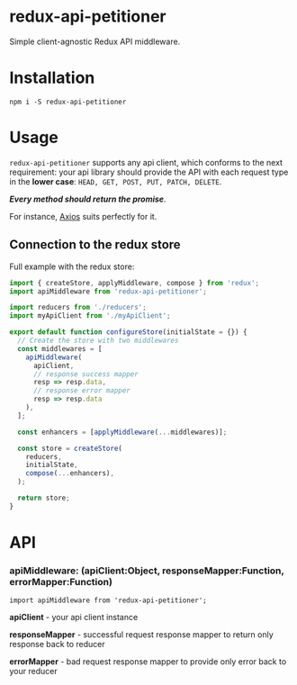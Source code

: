 # redux-api-petitioner
Simple client-agnostic Redux API middleware.

# Installation
`npm i -S redux-api-petitioner`

# Usage
`redux-api-petitioner` supports any api client, which conforms to the next requirement: your api library should provide the API with each request type in the **lower case**:
 `HEAD, GET, POST, PUT, PATCH, DELETE`. 
 
 ***Every method should return the promise***.
 
 For instance, [Axios](https://github.com/mzabriskie/axios) suits perfectly for it.
 ## Connection to the redux store

Full example with the redux store:
```javascript
import { createStore, applyMiddleware, compose } from 'redux';
import apiMiddleware from 'redux-api-petitioner';

import reducers from './reducers';
import myApiClient from './myApiClient';

export default function configureStore(initialState = {}) {
  // Create the store with two middlewares
  const middlewares = [
    apiMiddleware(
      apiClient,
      // response success mapper
      resp => resp.data,
      // response error mapper
      resp => resp.data
    ),
  ];

  const enhancers = [applyMiddleware(...middlewares)];

  const store = createStore(
    reducers,
    initialState,
    compose(...enhancers),
  );

  return store;
}
```

# API


### apiMiddleware: (apiClient:Object, responseMapper:Function, errorMapper:Function)
`import apiMiddleware from 'redux-api-petitioner';`

**apiClient** - your api client instance

**responseMapper** - successful request response mapper to return only response back to reducer

**errorMapper** - bad request response mapper to provide only error back to your reducer


